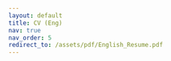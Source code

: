 ```yaml
---
layout: default
title: CV (Eng)
nav: true
nav_order: 5
redirect_to: /assets/pdf/English_Resume.pdf
---
```

